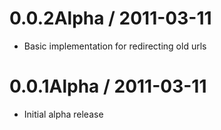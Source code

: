 # 0.0.2Alpha / 2011-03-11
* Basic implementation for redirecting old urls

# 0.0.1Alpha / 2011-03-11
* Initial alpha release
